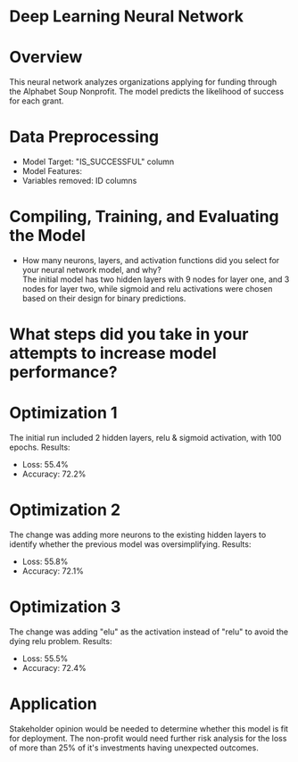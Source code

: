 # Deep Learning Neural Network
# Overview 
This neural network analyzes organizations applying for funding through the Alphabet Soup Nonprofit. The model predicts the likelihood of success for each grant.

# Data Preprocessing
- Model Target: "IS_SUCCESSFUL" column
- Model Features:
- Variables removed: ID columns

# Compiling, Training, and Evaluating the Model
- How many neurons, layers, and activation functions did you select for your neural network model, and why?   
The initial model has two hidden layers with 9 nodes for layer one, and 3 nodes for layer two, while sigmoid and relu activations were chosen based on their design for binary predictions. 

# What steps did you take in your attempts to increase model performance?
# Optimization 1
The initial run included 2 hidden layers, relu & sigmoid activation, with 100 epochs.
Results:
- Loss: 55.4%
- Accuracy: 72.2%

# Optimization 2
The change was adding more neurons to the existing hidden layers to identify whether the previous model was oversimplifying.
Results: 
- Loss: 55.8%
- Accuracy: 72.1%

# Optimization 3
The change was adding "elu" as the activation instead of "relu" to avoid the dying relu problem.
Results:
- Loss: 55.5%
- Accuracy: 72.4%

# Application
Stakeholder opinion would be needed to determine whether this model is fit for deployment. The non-profit would need further risk analysis for the loss of more than 25% of it's investments having unexpected outcomes.

